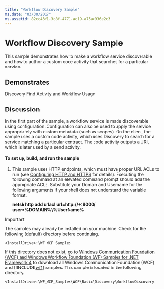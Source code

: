 ```yaml
---
title: "Workflow Discovery Sample"
ms.date: "03/30/2017"
ms.assetid: 82cc43f1-3c8f-4771-ac19-a75ac936e2c3
---
```

# Workflow Discovery Sample
This sample demonstrates how to make a workflow service discoverable and how to author a custom code activity that searches for a particular service.  
  
## Demonstrates  
 Discovery Find Activity and Workflow Usage  
  
## Discussion  
 In the first part of the sample, a workflow service is made discoverable using configuration. Configuration can also be used to apply the service appropriately with custom metadata (such as scopes). On the client, the sample uses a custom code activity, which uses Discovery to search for a service matching a particular contract. The code activity outputs a URI, which is later used by a send activity.  
  
#### To set up, build, and run the sample  
  
1. This sample uses HTTP endpoints, which must have proper URL ACLs to run (see [Configuring HTTP and HTTPS](http://go.microsoft.com/fwlink/?LinkId=70353) for details). Executing the following command at an elevated command prompt should add the appropriate ACLs. Substitute your Domain and Username for the following arguments if your shell does not understand the variable format.  
  
    **netsh http add urlacl url=http://+:8000/ user=%DOMAIN%\\%UserName%**  
  
> [!IMPORTANT]
>  The samples may already be installed on your machine. Check for the following (default) directory before continuing.  
> 
>  `<InstallDrive>:\WF_WCF_Samples`  
> 
>  If this directory does not exist, go to [Windows Communication Foundation (WCF) and Windows Workflow Foundation (WF) Samples for .NET Framework 4](http://go.microsoft.com/fwlink/?LinkId=150780) to download all Windows Communication Foundation (WCF) and [!INCLUDE[wf1](../../../../includes/wf1-md.md)] samples. This sample is located in the following directory.  
> 
>  `<InstallDrive>:\WF_WCF_Samples\WCF\Basic\Discovery\WorkflowDiscovery`
